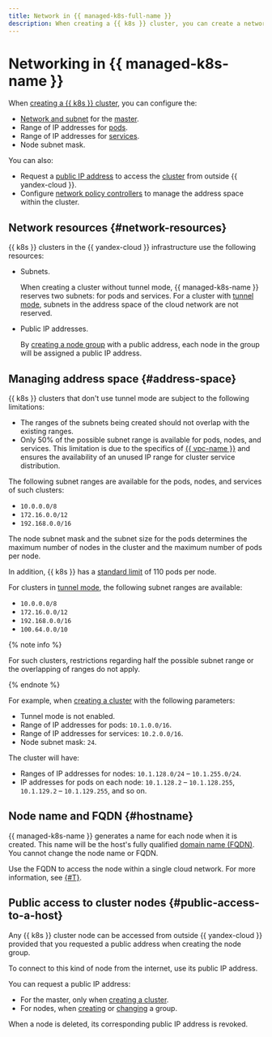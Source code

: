 ```yaml
---
title: Network in {{ managed-k8s-full-name }}
description: When creating a {{ k8s }} cluster, you can create a network and subnet for the master host, a range of IP addresses for your pods and services, and the node subnet mask.
---
```


# Networking in {{ managed-k8s-name }}

When [creating a {{ k8s }} cluster](../operations/kubernetes-cluster/kubernetes-cluster-create.md), you can configure the:
* [Network and subnet](../../vpc/concepts/network.md#network) for the [master](./index.md#master).
* Range of IP addresses for [pods](./index.md#pod).
* Range of IP addresses for [services](./index.md#service).
* Node subnet mask.

You can also:
* Request a [public IP address](../../vpc/concepts/ips.md) to access the [cluster](./index.md#kubernetes-cluster) from outside {{ yandex-cloud }}.
* Configure [network policy controllers](network-policy.md) to manage the address space within the cluster.

## Network resources {#network-resources}

{{ k8s }} clusters in the {{ yandex-cloud }} infrastructure use the following resources:
* Subnets.

  When creating a cluster without tunnel mode, {{ managed-k8s-name }} reserves two subnets: for pods and services. For a cluster with [tunnel mode](network-policy.md#cilium), subnets in the address space of the cloud network are not reserved.
* Public IP addresses.

  By [creating a node group](../operations/node-group/node-group-create.md) with a public address, each node in the group will be assigned a public IP address.

## Managing address space {#address-space}

{{ k8s }} clusters that don't use tunnel mode are subject to the following limitations:
* The ranges of the subnets being created should not overlap with the existing ranges.
* Only 50% of the possible subnet range is available for pods, nodes, and services. This limitation is due to the specifics of [{{ vpc-name }}](../../vpc/) and ensures the availability of an unused IP range for cluster service distribution.

The following subnet ranges are available for the pods, nodes, and services of such clusters:
* `10.0.0.0/8`
* `172.16.0.0/12`
* `192.168.0.0/16`

The node subnet mask and the subnet size for the pods determines the maximum number of nodes in the cluster and the maximum number of pods per node.

In addition, {{ k8s }} has a [standard limit](https://kubernetes.io/docs/setup/best-practices/cluster-large/) of 110 pods per node.

For clusters in [tunnel mode](network-policy.md#cilium), the following subnet ranges are available:
* `10.0.0.0/8`
* `172.16.0.0/12`
* `192.168.0.0/16`
* `100.64.0.0/10`

{% note info %}

For such clusters, restrictions regarding half the possible subnet range or the overlapping of ranges do not apply.

{% endnote %}

For example, when [creating a cluster](../operations/kubernetes-cluster/kubernetes-cluster-create.md) with the following parameters:
* Tunnel mode is not enabled.
* Range of IP addresses for pods: `10.1.0.0/16`.
* Range of IP addresses for services: `10.2.0.0/16`.
* Node subnet mask: `24`.

The cluster will have:
* Ranges of IP addresses for nodes: `10.1.128.0/24` – `10.1.255.0/24`.
* IP addresses for pods on each node: `10.1.128.2` – `10.1.128.255`, `10.1.129.2` – `10.1.129.255`, and so on.

## Node name and FQDN {#hostname}

{{ managed-k8s-name }} generates a name for each node when it is created. This name will be the host's fully qualified [domain name (FQDN)](../../compute/concepts/network.md#hostname). You cannot change the node name or FQDN.

Use the FQDN to access the node within a single cloud network. For more information, see [{#T}](../../vpc/concepts/address.md).

## Public access to cluster nodes {#public-access-to-a-host}

Any {{ k8s }} cluster node can be accessed from outside {{ yandex-cloud }} provided that you requested a public address when creating the node group.

To connect to this kind of node from the internet, use its public IP address.

You can request a public IP address:
* For the master, only when [creating a cluster](../operations/kubernetes-cluster/kubernetes-cluster-create.md).
* For nodes, when [creating](../operations/node-group/node-group-create.md) or [changing](../operations/node-group/node-group-update.md#node-internet-access) a group.

When a node is deleted, its corresponding public IP address is revoked.
